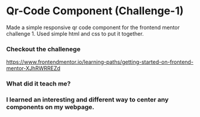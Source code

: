 # Qr-Code Component (Challenge-1)
Made a simple responsive qr code component for the frontend mentor challenge 1. Used simple html and css to put it together. 

### Checkout the challenege 
https://www.frontendmentor.io/learning-paths/getting-started-on-frontend-mentor-XJhRWRREZd

### What did it teach me? 
### I learned an interesting and different way to center any components on my webpage.

